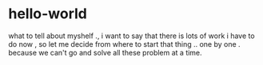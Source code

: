 # hello-world

what to tell about myshelf ., i want to say that there is lots of work i have to do now ,
so let me decide from where to start that thing ..
one by one .
because we can't go and solve all these problem at a time.
